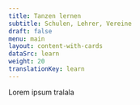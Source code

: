 ```yaml
---
title: Tanzen lernen
subtitle: Schulen, Lehrer, Vereine
draft: false
menu: main
layout: content-with-cards
dataSrc: learn
weight: 20
translationKey: learn
---
```

Lorem ipsum tralala
